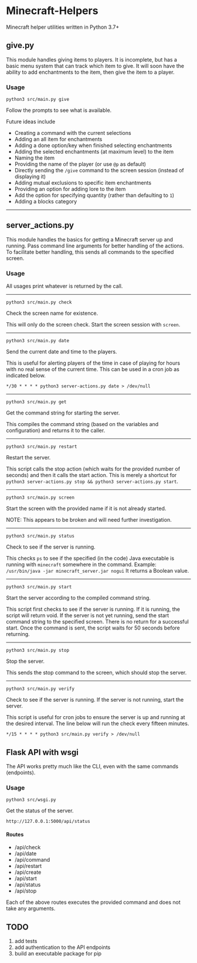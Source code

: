 # Minecraft-Helpers

Minecraft helper utilities written in Python 3.7+

## give.py

This module handles giving items to players. It is incomplete, but has a basic menu system that can track which item to
give. It will soon have the ability to add enchantments to the item, then give the item to a player.

### Usage

```shell
python3 src/main.py give
```

Follow the prompts to see what is available.

Future ideas include

* Creating a command with the current selections
* Adding an all item for enchantments
* Adding a done option/key when finished selecting enchantments
* Adding the selected enchantments (at maximum level) to the item
* Naming the item
* Providing the name of the player (or use `@p` as default)
* Directly sending the `/give` command to the screen session (instead of displaying it)
* Adding mutual exclusions to specific item enchantments
* Providing an option for adding lore to the item
* Add the option for specifying quantity (rather than defaulting to `1`)
* Adding a blocks category

---

## server_actions.py

This module handles the basics for getting a Minecraft server up and running. Pass command line arguments for better
handling of the actions. To facilitate better handling, this sends all commands to the specified screen.

### Usage

All usages print whatever is returned by the call.

---

```shell
python3 src/main.py check
```

Check the screen name for existence.

This will only do the screen check. Start the screen session with `screen`.

---

```shell
python3 src/main.py date
```

Send the current date and time to the players.

This is useful for alerting players of the time in case of playing for hours with no real sense of the current time.
This can be used in a cron job as indicated below.

`*/30 * * * * python3 server-actions.py date > /dev/null`

---

```shell
python3 src/main.py get
```

Get the command string for starting the server.

This compiles the command string (based on the variables and configuration) and returns it to the caller.

---

```shell
python3 src/main.py restart
```

Restart the server.

This script calls the stop action (which waits for the provided number of seconds)
and then it calls the start action. This is merely a shortcut
for `python3 server-actions.py stop && python3 server-actions.py start`.

---

```shell
python3 src/main.py screen
```

Start the screen with the provided name if it is not already started.

NOTE: This appears to be broken and will need further investigation.

---

```shell
python3 src/main.py status
```

Check to see if the server is running.

This checks `ps` to see if the specified (in the code) Java executable is running with `minecraft` somewhere in the
command. Example: `/usr/bin/java -jar minecraft_server.jar nogui`
It returns a Boolean value.

---

```shell
python3 src/main.py start
```

Start the server according to the compiled command string.

This script first checks to see if the server is running. If it is running, the script will return void. If the server
is not yet running, send the start command string to the specified screen. There is no return for a successful start.
Once the command is sent, the script waits for 50 seconds before returning.

---

```shell
python3 src/main.py stop
```

Stop the server.

This sends the stop command to the screen, which should stop the server.

---

```shell
python3 src/main.py verify
```

Check to see if the server is running. If the server is not running, start the server.

This script is useful for cron jobs to ensure the server is up and running at the desired interval. The line below will
run the check every fifteen minutes.

`*/15 * * * * python3 src/main.py verify > /dev/null`

## Flask API with wsgi

The API works pretty much like the CLI, even with the same commands (endpoints).

### Usage

```shell
python3 src/wsgi.py
```

Get the status of the server.

```
http://127.0.0.1:5000/api/status
```

#### Routes

* /api/check
* /api/date
* /api/command
* /api/restart
* /api/create
* /api/start
* /api/status
* /api/stop

Each of the above routes executes the provided command and does not take any arguments.

## TODO

1. add tests
1. add authentication to the API endpoints
1. build an executable package for pip

